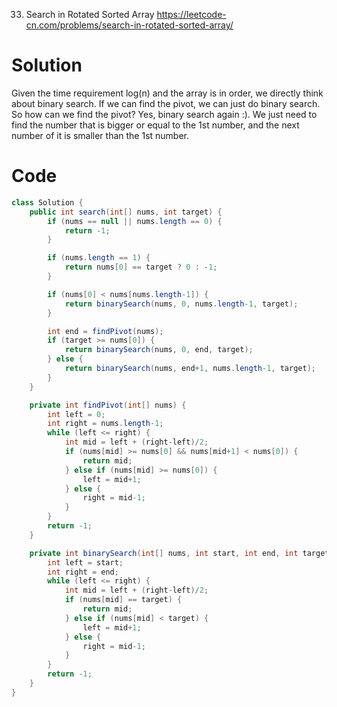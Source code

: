 33. Search in Rotated Sorted Array
https://leetcode-cn.com/problems/search-in-rotated-sorted-array/

# Solution
Given the time requirement log(n) and the array is in order, we directly think about binary search. If we can find the pivot, we can just do binary search. So how can we find the pivot? Yes, binary search again :). We just need to find the number that is bigger or equal to the 1st number, and the next number of it is smaller than the 1st number.

# Code
```java
class Solution {
    public int search(int[] nums, int target) {
        if (nums == null || nums.length == 0) {
            return -1;
        }

        if (nums.length == 1) {
            return nums[0] == target ? 0 : -1;
        }

        if (nums[0] < nums[nums.length-1]) {
            return binarySearch(nums, 0, nums.length-1, target);
        }

        int end = findPivot(nums);
        if (target >= nums[0]) {
            return binarySearch(nums, 0, end, target);
        } else {
            return binarySearch(nums, end+1, nums.length-1, target);
        }
    }

    private int findPivot(int[] nums) {
        int left = 0;
        int right = nums.length-1;
        while (left <= right) {
            int mid = left + (right-left)/2;
            if (nums[mid] >= nums[0] && nums[mid+1] < nums[0]) {
                return mid;
            } else if (nums[mid] >= nums[0]) {
                left = mid+1;
            } else {
                right = mid-1;
            }
        }
        return -1;
    }

    private int binarySearch(int[] nums, int start, int end, int target) {
        int left = start;
        int right = end;
        while (left <= right) {
            int mid = left + (right-left)/2;
            if (nums[mid] == target) {
                return mid;
            } else if (nums[mid] < target) {
                left = mid+1;
            } else {
                right = mid-1;
            }
        }
        return -1;
    }
}
```